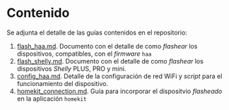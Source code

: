 # Contenido

Se adjunta el detalle de las guías contenidos en el repositorio:

1. [flash_haa.md](https://github.com/OxDAbit/Hello-HAA/blob/main/docs/flash_haa.md). Documento con el detalle de como _flashear_ los dispositivos, compatibles, con el _firmware_ `haa`
2. [flash_shelly.md](https://github.com/OxDAbit/Hello-HAA/blob/main/docs/flash_shelly.md). Documento con el detalle de como _flashear_ los dispositivos _Shelly_ PLUS, PRO y mini.
3. [config_haa.md](https://github.com/OxDAbit/Hello-HAA/blob/main/docs/config_haa.md). Detalle de la configuración de red WiFi y _script_ para el funcionamiento del dispositivo.
4. [homekit_connection.md](https://github.com/OxDAbit/Hello-HAA/blob/main/docs/homekit_connection.md). Guía para incorporar el dispositvio _flasheado_ en la aplicación `homekit`